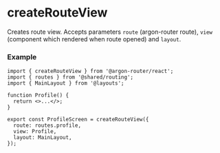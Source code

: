 # createRouteView

Creates route view. Accepts parameters `route` (argon-router route), `view` (component which rendered when route opened) and `layout`.

### Example

```tsx
import { createRouteView } from '@argon-router/react';
import { routes } from '@shared/routing';
import { MainLayout } from '@layouts';

function Profile() {
  return <>...</>;
}

export const ProfileScreen = createRouteView({
  route: routes.profile,
  view: Profile,
  layout: MainLayout,
});
```
